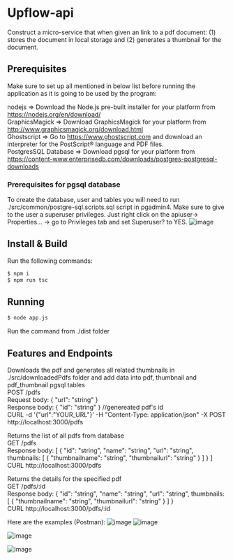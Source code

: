 # Upflow-api
Construct a micro-service that when given an link to a pdf document: (1) stores the document in local storage and (2) generates a thumbnail for the document.

## Prerequisites
Make sure to set up all mentioned in below list before running the application as it is going to be used by the program:

nodejs => Download the Node.js pre-built installer for your platform from https://nodejs.org/en/download/  
GraphicsMagick => Download GraphicsMagick for your platform from http://www.graphicsmagick.org/download.html  
Ghostscript => Go to https://www.ghostscript.com and download an interpreter for the PostScript® language and PDF files.  
PostgresSQL Database => Download pgsql for your platform from https://content-www.enterprisedb.com/downloads/postgres-postgresql-downloads  

### Prerequisites for pgsql database

To create the database, user and tables you will need to run ./src/common/postgre-sql.scripts.sql script in pgadmin4.
Make sure to give to the user a superuser privileges. Just right click on the apiuser-> Properties... -> go to Privileges tab and set Superuser? to YES.
![image](https://user-images.githubusercontent.com/31159659/140033716-eee63a9c-78e2-409f-ad74-4283275120df.png)

## Install & Build
Run the following commands:  
```bash
$ npm i
$ npm run tsc
```

## Running
```bash
$ node app.js
```
Run the command from ./dist folder  

## Features and Endpoints

Downloads the pdf and generates all related thumbnails in ./src/downloadedPdfs folder and add data into pdf, thumbnail and pdf_thumbnail pgsql tables  
POST /pdfs  
Request body: { "url": "string" }  
Response body: { "id": "string" } //genereated pdf's id  
CURL -d '{"url":"YOUR_URL"}' -H "Content-Type: application/json" -X POST http://localhost:3000/pdfs  

Returns the list of all pdfs from database  
GET /pdfs  
Response body: [ { "id": "string", "name": "string", "url": "string", thumbnails: [ { "thumbnailname": "string", "thumbnailurl": "string" } ] } ]  
CURL http://localhost:3000/pdfs  

Returns the details for the specified pdf  
GET /pdfs/:id  
Response body: { "id": "string", "name": "string", "url": "string", thumbnails: [ { "thumbnailname": "string", "thumbnailurl": "string" } ] }  
CURL http://localhost:3000/pdfs/:id  

Here are the examples (Postman):
![image](https://user-images.githubusercontent.com/31159659/139930209-f234f16c-a0c2-4461-bec7-41bd72da2f50.png)
![image](https://user-images.githubusercontent.com/31159659/139923429-b29bfc51-c89c-4215-823c-1f874a7fc499.png)

![image](https://user-images.githubusercontent.com/31159659/140042410-f9e27b9b-2427-453f-8db0-13dfd2921b21.png)

![image](https://user-images.githubusercontent.com/31159659/139930496-6b928b53-f56e-472d-86cd-4c72ae06a406.png)

